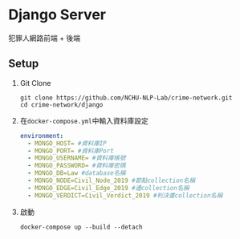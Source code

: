 # Django Server

犯罪人網路前端 + 後端

## Setup

1. Git Clone

   ```shell
   git clone https://github.com/NCHU-NLP-Lab/crime-network.git
   cd crime-network/django
   ```

2. 在`docker-compose.yml`中輸入資料庫設定

   ```yaml
   environment:
     - MONGO_HOST= #資料庫IP
     - MONGO_PORT= #資料庫Port
     - MONGO_USERNAME= #資料庫帳號
     - MONGO_PASSWORD= #資料庫密碼
     - MONGO_DB=Law #database名稱
     - MONGO_NODE=Civil_Node_2019 #節點collection名稱
     - MONGO_EDGE=Civil_Edge_2019 #邊collection名稱
     - MONGO_VERDICT=Civil_Verdict_2019 #判決書collection名稱
   ```

3. 啟動

   ```shell
   docker-compose up --build --detach
   ```
